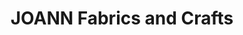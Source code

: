 ---
title: "JOANN Fabrics and Crafts"
url: /saginaw-square/joann-fabrics-and-crafts/
shop: craft
---